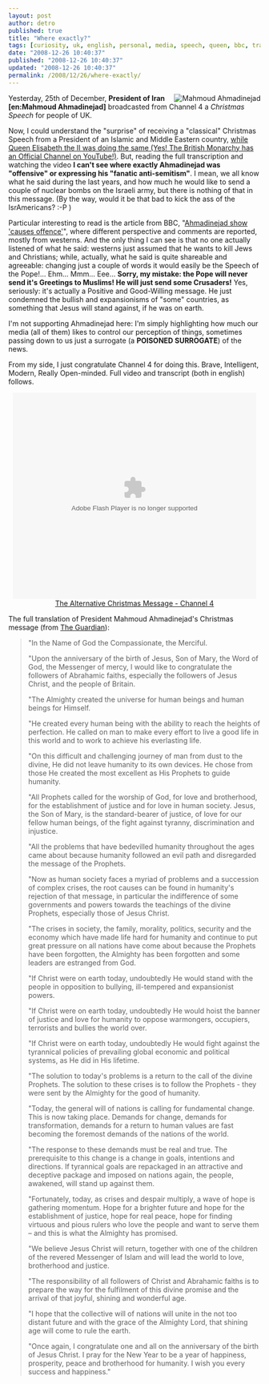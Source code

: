 ```yaml
---
layout: post
author: detro
published: true
title: "Where exactly?"
tags: [curiosity, uk, english, personal, media, speech, queen, bbc, transcription, channel4, video, news-and-politics, manipulation, president, translation, ahmadinejad, christmas]
date: "2008-12-26 10:40:37"
published: "2008-12-26 10:40:37"
updated: "2008-12-26 10:40:37"
permalink: /2008/12/26/where-exactly/
---
```


<img src="http://www.channel4.com/assets/programmes/images/alternative-christmas-message/series-2008/episode-1/alternative-christmas-message-s2008e1_200x113.jpg" alt="Mahmoud Ahmadinejad" align="right" />Yesterday, 25th of December, <strong>President of Iran [en:Mahmoud Ahmadinejad]</strong> broadcasted from Channel 4 a <em>Christmas Speech</em> for people of UK.

Now, I could understand the "surprise" of receiving a "classical" Christmas Speech from a President of an Islamic and Middle Eastern country, <a href="http://uk.youtube.com/theroyalchannel">while Queen Elisabeth the II was doing the same (Yes! The British Monarchy has an Official Channel on YouTube!)</a>. But, reading the full transcription and watching the video <strong>I can't see where exactly Ahmadinejad was "offensive" or expressing his "fanatic anti-semitism"</strong>. I mean, we all know what he said during the last years, and how much he would like to send a couple of nuclear bombs on the Israeli army, but there is nothing of that in this message. (By the way, would it be that bad to kick the ass of the IsrAmericans? :-P )

Particular interesting to read is the article from BBC, "<a href="http://news.bbc.co.uk/1/hi/entertainment/7799652.stm">Ahmadinejad show 'causes offence'</a>", where different perspective and comments are reported, mostly from westerns. And the only thing I can see is that no one actually listened of what he said: westerns just assumed that he wants to kill Jews and Christians; while, actually, what he said is quite shareable and agreeable: changing just a couple of words it would easily be the Speech of the Pope!... Ehm... Mmm... Eee... <strong>Sorry, my mistake: the Pope will never send it's Greetings to Muslims! He will just send some Crusaders!</strong>
Yes, seriously: it's actually a Positive and Good-Willing message. He just condemned the bullish and expansionisms of "some" countries, as something that Jesus will stand against, if he was on earth.

I'm not supporting Ahmadinejad here: I'm simply highlighting how much our media (all of them) likes to control our perception of things, sometimes passing down to us just a surrogate (a <strong>POISONED SURROGATE</strong>) of the news.

From my side, I just congratulate Channel 4 for doing this. Brave, Intelligent, Modern, Really Open-minded.
Full video and transcript (both in english) follows. <!--more-->

<div align="center">
<embed src="http://services.brightcove.com/services/viewer/federated_f8/1184614595" bgcolor="#FFFFFF" flashVars="videoId=5777729001&playerId=1184614595&viewerSecureGatewayURL=https://console.brightcove.com/services/amfgateway&servicesURL=http://services.brightcove.com/services&cdnURL=http://admin.brightcove.com&domain=embed&autoStart=false&" base="http://admin.brightcove.com" name="flashObj" width="486" height="412" seamlesstabbing="false" type="application/x-shockwave-flash" swLiveConnect="true" pluginspage="http://www.macromedia.com/shockwave/download/index.cgi?P1_Prod_Version=ShockwaveFlash"></embed>
<a href="http://www.channel4.com/news/articles/politics/international_politics/the+alternative+christmas+message+/2892692">The Alternative Christmas Message - Channel 4</a>
</div>

The full translation of President Mahmoud Ahmadinejad's Christmas message (from <a href="http://www.guardian.co.uk/world/2008/dec/25/ahmadinejad-christmas-message">The Guardian</a>):
<blockquote>
"In the Name of God the Compassionate, the Merciful.

"Upon the anniversary of the birth of Jesus, Son of Mary, the Word of God, the Messenger of mercy, I would like to congratulate the followers of Abrahamic faiths, especially the followers of Jesus Christ, and the people of Britain.

"The Almighty created the universe for human beings and human beings for Himself.

"He created every human being with the ability to reach the heights of perfection. He called on man to make every effort to live a good life in this world and to work to achieve his everlasting life.

"On this difficult and challenging journey of man from dust to the divine, He did not leave humanity to its own devices. He chose from those He created the most excellent as His Prophets to guide humanity.

"All Prophets called for the worship of God, for love and brotherhood, for the establishment of justice and for love in human society. Jesus, the Son of Mary, is the standard-bearer of justice, of love for our fellow human beings, of the fight against tyranny, discrimination and injustice.

"All the problems that have bedevilled humanity throughout the ages came about because humanity followed an evil path and disregarded the message of the Prophets.

"Now as human society faces a myriad of problems and a succession of complex crises, the root causes can be found in humanity's rejection of that message, in particular the indifference of some governments and powers towards the teachings of the divine Prophets, especially those of Jesus Christ.

"The crises in society, the family, morality, politics, security and the economy which have made life hard for humanity and continue to put great pressure on all nations have come about because the Prophets have been forgotten, the Almighty has been forgotten and some leaders are estranged from God.

"If Christ were on earth today, undoubtedly He would stand with the people in opposition to bullying, ill-tempered and expansionist powers.

"If Christ were on earth today, undoubtedly He would hoist the banner of justice and love for humanity to oppose warmongers, occupiers, terrorists and bullies the world over.

"If Christ were on earth today, undoubtedly He would fight against the tyrannical policies of prevailing global economic and political systems, as He did in His lifetime.

"The solution to today's problems is a return to the call of the divine Prophets. The solution to these crises is to follow the Prophets - they were sent by the Almighty for the good of humanity.

"Today, the general will of nations is calling for fundamental change. This is now taking place. Demands for change, demands for transformation, demands for a return to human values are fast becoming the foremost demands of the nations of the world.

"The response to these demands must be real and true. The prerequisite to this change is a change in goals, intentions and directions. If tyrannical goals are repackaged in an attractive and deceptive package and imposed on nations again, the people, awakened, will stand up against them.

"Fortunately, today, as crises and despair multiply, a wave of hope is gathering momentum. Hope for a brighter future and hope for the establishment of justice, hope for real peace, hope for finding virtuous and pious rulers who love the people and want to serve them – and this is what the Almighty has promised.

"We believe Jesus Christ will return, together with one of the children of the revered Messenger of Islam and will lead the world to love, brotherhood and justice.

"The responsibility of all followers of Christ and Abrahamic faiths is to prepare the way for the fulfilment of this divine promise and the arrival of that joyful, shining and wonderful age.

"I hope that the collective will of nations will unite in the not too distant future and with the grace of the Almighty Lord, that shining age will come to rule the earth.

"Once again, I congratulate one and all on the anniversary of the birth of Jesus Christ. I pray for the New Year to be a year of happiness, prosperity, peace and brotherhood for humanity. I wish you every success and happiness."
</blockquote>
